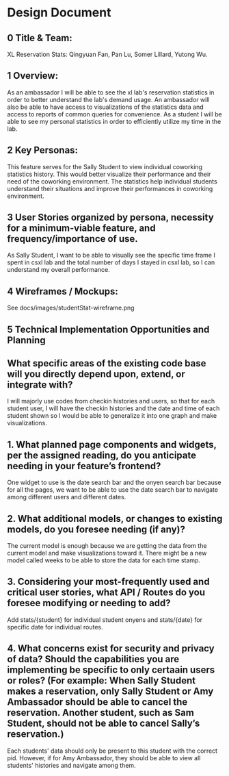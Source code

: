 # Design Document

## 0 Title & Team:

XL Reservation Stats: Qingyuan Fan, Pan Lu, Somer Lillard, Yutong Wu.

## 1 Overview:

As an ambassador I will be able to see the xl lab's reservation statistics in order to better understand the lab's demand usage. An ambassador will also be able to have access to visualizations of the statistics data and access to reports of common queries for convenience. As a student I will be able to see my personal statistics in order to efficiently utilize my time in the lab.

## 2 Key Personas:

This feature serves for the Sally Student to view individual coworking statistics history. This would better visualize their performance and their need of the coworking environment. The statistics help individual students understand their situations and improve their performances in coworking environment.

## 3 User Stories organized by persona, necessity for a minimum-viable feature, and frequency/importance of use.

As Sally Student, I want to be able to visually see the specific time frame I spent in csxl lab and the total number of days I stayed in csxl lab, so I can understand my overall performance.

## 4 Wireframes / Mockups:

See docs/images/studentStat-wireframe.png

## 5 Technical Implementation Opportunities and Planning

## What specific areas of the existing code base will you directly depend upon, extend, or integrate with?

I will majorly use codes from checkin histories and users, so that for each student user, I will have the checkin histories and the date and time of each student shown so I would be able to generalize it into one graph and make visualizations.

## 1. What planned page components and widgets, per the assigned reading, do you anticipate needing in your feature’s frontend?

One widget to use is the date search bar and the onyen search bar because for all the pages, we want to be able to use the date search bar to navigate among different users and different dates.

## 2. What additional models, or changes to existing models, do you foresee needing (if any)?

The current model is enough because we are getting the data from the current model and make visualizations toward it. There might be a new model called weeks to be able to store the data for each time stamp.

## 3. Considering your most-frequently used and critical user stories, what API / Routes do you foresee modifying or needing to add?

Add stats/{student} for individual student onyens and stats/{date} for specific date for individual routes.

## 4. What concerns exist for security and privacy of data? Should the capabilities you are implementing be specific to only certaain users or roles? (For example: When Sally Student makes a reservation, only Sally Student or Amy Ambassador should be able to cancel the reservation. Another student, such as Sam Student, should not be able to cancel Sally’s reservation.)

Each students' data should only be present to this student with the correct pid. However, if for Amy Ambassador, they should be able to view all students' histories and navigate among them.
